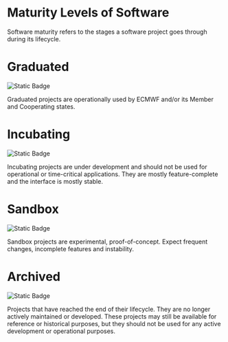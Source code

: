 # Maturity Levels of Software

Software maturity refers to the stages a software project goes through during its lifecycle. 

# Graduated

![Static Badge](https://img.shields.io/badge/Maturity-Graduated-green)

Graduated projects are operationally used by ECMWF and/or its Member and Cooperating states.

# Incubating

![Static Badge](https://img.shields.io/badge/Maturity-Incubating-violet)

Incubating projects are under development and should not be used for operational or time-critical applications. They are mostly feature-complete and the interface is mostly stable.

# Sandbox

![Static Badge](https://img.shields.io/badge/Maturity-Sandbox-yellow)

Sandbox projects are experimental, proof-of-concept. Expect frequent changes, incomplete features and instability.

# Archived

![Static Badge](https://img.shields.io/badge/Maturity-Archived-orange)

Projects that have reached the end of their lifecycle.
They are no longer actively maintained or developed. 
These projects may still be available for reference or historical purposes, but they should not be used for any active development or operational purposes.
